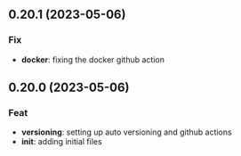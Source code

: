 ## 0.20.1 (2023-05-06)

### Fix

- **docker**: fixing the docker github action

## 0.20.0 (2023-05-06)

### Feat

- **versioning**: setting up auto versioning and github actions
- **init**: adding initial files
